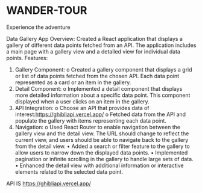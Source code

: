 # WANDER-TOUR
Experience the adventure

Data Gallery App
Overview:
Created a React application that displays a gallery of different data points fetched from an API. The application includes a main page with a gallery view and a detailed view for individual data points.
Features:
1.	Gallery Component:
o	Created a gallery component that displays a grid or list of data points fetched from the chosen API. Each data point represented as a card or an item in the gallery.
2.	Detail Component:
o	Implemented a detail component that displays more detailed information about a specific data point. This component displayed when a user clicks on an item in the gallery.
3.	API Integration:
o	Choose an API that provides data of interest:https://ghibliapi.vercel.app/
o	Fetched data from the API and populate the gallery with items representing each data point.
4.	Navigation:
o	Used React Router to enable navigation between the gallery view and the detail view. The URL should change to reflect the current view, and users should be able to navigate back to the gallery from the detail view.
•	Added a search or filter feature to the gallery to allow users to narrow down the displayed data points.
•	Implemented pagination or infinite scrolling in the gallery to handle large sets of data.
•	Enhanced the detail view with additional information or interactive elements related to the selected data point.

API IS https://ghibliapi.vercel.app/

